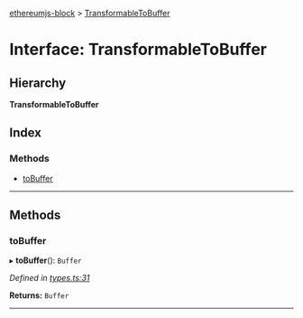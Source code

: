 [ethereumjs-block](../README.md) > [TransformableToBuffer](../interfaces/transformabletobuffer.md)

# Interface: TransformableToBuffer

## Hierarchy

**TransformableToBuffer**

## Index

### Methods

- [toBuffer](transformabletobuffer.md#tobuffer)

---

## Methods

<a id="tobuffer"></a>

### toBuffer

▸ **toBuffer**(): `Buffer`

_Defined in [types.ts:31](https://github.com/ethereumjs/ethereumjs-vm/blob/d2b1b34/packages/block/src/types.ts#L31)_

**Returns:** `Buffer`

---
